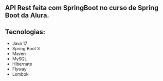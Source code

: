 ## API Rest feita com SpringBoot no curso de Spring Boot da Alura.

## Tecnologias:
<ul>
    <li>Java 17</li>
    <li>Spring Boot 3</li>
    <li>Maven</li>
    <li>MySQL</li>
    <li>Hibernate</li>
    <li>Flyway</li>
    <li>Lombok</li>
</ul>